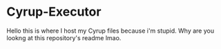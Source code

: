 # Cyrup-Executor

Hello this is where I host my Cyrup files because i'm stupid. Why are you lookng at this repository's readme lmao.
